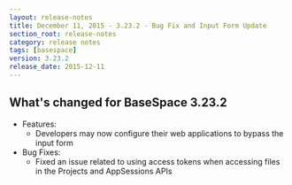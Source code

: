 ```yaml
---
layout: release-notes
title: December 11, 2015 - 3.23.2 - Bug Fix and Input Form Update
section_root: release-notes
category: release notes
tags: [basespace]
version: 3.23.2
release_date: 2015-12-11
---
```


## What's changed for BaseSpace 3.23.2

- Features:
	- Developers may now configure their web applications to bypass the input form
- Bug Fixes:
	- Fixed an issue related to using access tokens when accessing files in the Projects and AppSessions APIs
